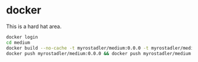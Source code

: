 # docker

This is a hard hat area.

```bash
docker login
cd medium
docker build --no-cache -t myrostadler/medium:0.0.0 -t myrostadler/medium:latest .
docker push myrostadler/medium:0.0.0 && docker push myrostadler/medium:latest
```

